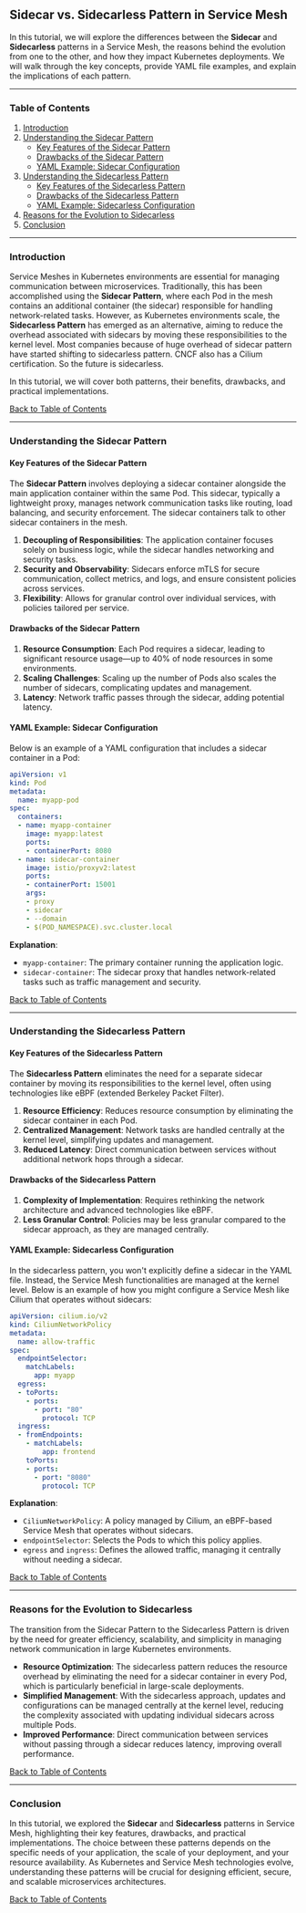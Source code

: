 ## Sidecar vs. Sidecarless Pattern in Service Mesh

In this tutorial, we will explore the differences between the **Sidecar** and **Sidecarless** patterns in a Service Mesh, the reasons behind the evolution from one to the other, and how they impact Kubernetes deployments. We will walk through the key concepts, provide YAML file examples, and explain the implications of each pattern.

---

### Table of Contents

1. [Introduction](#introduction)
2. [Understanding the Sidecar Pattern](#understanding-the-sidecar-pattern)
   - [Key Features of the Sidecar Pattern](#key-features-of-the-sidecar-pattern)
   - [Drawbacks of the Sidecar Pattern](#drawbacks-of-the-sidecar-pattern)
   - [YAML Example: Sidecar Configuration](#yaml-example-sidecar-configuration)
3. [Understanding the Sidecarless Pattern](#understanding-the-sidecarless-pattern)
   - [Key Features of the Sidecarless Pattern](#key-features-of-the-sidecarless-pattern)
   - [Drawbacks of the Sidecarless Pattern](#drawbacks-of-the-sidecarless-pattern)
   - [YAML Example: Sidecarless Configuration](#yaml-example-sidecarless-configuration)
4. [Reasons for the Evolution to Sidecarless](#reasons-for-the-evolution-to-sidecarless)
5. [Conclusion](#conclusion)

---

### Introduction

Service Meshes in Kubernetes environments are essential for managing communication between microservices. Traditionally, this has been accomplished using the **Sidecar Pattern**, where each Pod in the mesh contains an additional container (the sidecar) responsible for handling network-related tasks. However, as Kubernetes environments scale, the **Sidecarless Pattern** has emerged as an alternative, aiming to reduce the overhead associated with sidecars by moving these responsibilities to the kernel level. Most companies because of huge overhead of sidecar pattern have started shifting to sidecarless pattern. CNCF also has a Cilium certification. So the future is sidecarless.

In this tutorial, we will cover both patterns, their benefits, drawbacks, and practical implementations.

[Back to Table of Contents](#table-of-contents)

---

### Understanding the Sidecar Pattern

#### Key Features of the Sidecar Pattern

The **Sidecar Pattern** involves deploying a sidecar container alongside the main application container within the same Pod. This sidecar, typically a lightweight proxy, manages network communication tasks like routing, load balancing, and security enforcement. The sidecar containers talk to other sidecar containers in the mesh. 

1. **Decoupling of Responsibilities**: The application container focuses solely on business logic, while the sidecar handles networking and security tasks.
2. **Security and Observability**: Sidecars enforce mTLS for secure communication, collect metrics, and logs, and ensure consistent policies across services.
3. **Flexibility**: Allows for granular control over individual services, with policies tailored per service.

#### Drawbacks of the Sidecar Pattern

1. **Resource Consumption**: Each Pod requires a sidecar, leading to significant resource usage—up to 40% of node resources in some environments.
2. **Scaling Challenges**: Scaling up the number of Pods also scales the number of sidecars, complicating updates and management.
3. **Latency**: Network traffic passes through the sidecar, adding potential latency.

#### YAML Example: Sidecar Configuration

Below is an example of a YAML configuration that includes a sidecar container in a Pod:

```yaml
apiVersion: v1
kind: Pod
metadata:
  name: myapp-pod
spec:
  containers:
  - name: myapp-container
    image: myapp:latest
    ports:
    - containerPort: 8080
  - name: sidecar-container
    image: istio/proxyv2:latest
    ports:
    - containerPort: 15001
    args:
    - proxy
    - sidecar
    - --domain
    - $(POD_NAMESPACE).svc.cluster.local
```

**Explanation**:
- `myapp-container`: The primary container running the application logic.
- `sidecar-container`: The sidecar proxy that handles network-related tasks such as traffic management and security.

[Back to Table of Contents](#table-of-contents)

---

### Understanding the Sidecarless Pattern

#### Key Features of the Sidecarless Pattern

The **Sidecarless Pattern** eliminates the need for a separate sidecar container by moving its responsibilities to the kernel level, often using technologies like eBPF (extended Berkeley Packet Filter).

1. **Resource Efficiency**: Reduces resource consumption by eliminating the sidecar container in each Pod.
2. **Centralized Management**: Network tasks are handled centrally at the kernel level, simplifying updates and management.
3. **Reduced Latency**: Direct communication between services without additional network hops through a sidecar.

#### Drawbacks of the Sidecarless Pattern

1. **Complexity of Implementation**: Requires rethinking the network architecture and advanced technologies like eBPF.
2. **Less Granular Control**: Policies may be less granular compared to the sidecar approach, as they are managed centrally.

#### YAML Example: Sidecarless Configuration

In the sidecarless pattern, you won't explicitly define a sidecar in the YAML file. Instead, the Service Mesh functionalities are managed at the kernel level. Below is an example of how you might configure a Service Mesh like Cilium that operates without sidecars:

```yaml
apiVersion: cilium.io/v2
kind: CiliumNetworkPolicy
metadata:
  name: allow-traffic
spec:
  endpointSelector:
    matchLabels:
      app: myapp
  egress:
  - toPorts:
    - ports:
      - port: "80"
        protocol: TCP
  ingress:
  - fromEndpoints:
    - matchLabels:
        app: frontend
    toPorts:
    - ports:
      - port: "8080"
        protocol: TCP
```

**Explanation**:
- `CiliumNetworkPolicy`: A policy managed by Cilium, an eBPF-based Service Mesh that operates without sidecars.
- `endpointSelector`: Selects the Pods to which this policy applies.
- `egress` and `ingress`: Defines the allowed traffic, managing it centrally without needing a sidecar.

[Back to Table of Contents](#table-of-contents)

---

### Reasons for the Evolution to Sidecarless

The transition from the Sidecar Pattern to the Sidecarless Pattern is driven by the need for greater efficiency, scalability, and simplicity in managing network communication in large Kubernetes environments. 

- **Resource Optimization**: The sidecarless pattern reduces the resource overhead by eliminating the need for a sidecar container in every Pod, which is particularly beneficial in large-scale deployments.
- **Simplified Management**: With the sidecarless approach, updates and configurations can be managed centrally at the kernel level, reducing the complexity associated with updating individual sidecars across multiple Pods.
- **Improved Performance**: Direct communication between services without passing through a sidecar reduces latency, improving overall performance.

[Back to Table of Contents](#table-of-contents)

---

### Conclusion

In this tutorial, we explored the **Sidecar** and **Sidecarless** patterns in Service Mesh, highlighting their key features, drawbacks, and practical implementations. The choice between these patterns depends on the specific needs of your application, the scale of your deployment, and your resource availability. As Kubernetes and Service Mesh technologies evolve, understanding these patterns will be crucial for designing efficient, secure, and scalable microservices architectures.

[Back to Table of Contents](#table-of-contents)


